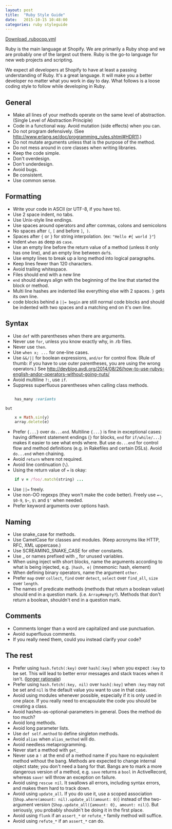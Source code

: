```yaml
---
layout: post
title:  "Ruby Style Guide"
date:   2015-10-15 10:48:00
categories: ruby styleguide
---
```


[Download .rubocop.yml](/assets/rubocop.yml)

Ruby is the main language at Shopify. We are primarily a Ruby shop and we are probably one of the largest out there. Ruby is the go-to language for new web projects and scripting.

We expect all developers at Shopify to have at least a passing understanding of Ruby. It's a great language. It will make you a better developer no matter what you work in day to day. What follows is a loose coding style to follow while developing in Ruby.

## General

* Make all lines of your methods operate on the same level of abstraction. (Single Level of Abstraction Principle)
* Code in a functional way. Avoid mutation (side effects) when you can.
* Do not program defensively. (See http://www.erlang.se/doc/programming_rules.shtml#HDR11.)
* Do not mutate arguments unless that is the purpose of the method.
* Do not mess around in core classes when writing libraries.
* Keep the code simple.
* Don't overdesign.
* Don't underdesign.
* Avoid bugs.
* Be consistent.
* Use common sense.


## Formatting


* Write your code in ASCII (or UTF-8, if you have to).
* Use 2 space indent, no tabs.
* Use Unix-style line endings.
* Use spaces around operators and after commas, colons and semicolons
* No spaces after `(`, `[` and before `]`,` )`.
* Spaces after `{` or `}` for string interpolation. (ex: `"Hello #{ world }"`)
* Indent `when` as deep as `case`.
* Use an empty line before the return value of a method (unless it only has one line), and an empty line between `def`s.
* Use empty lines to break up a long method into logical paragraphs.
* Keep lines fewer than 120 characters.
* Avoid trailing whitespace.
* Files should end with a new line  
* `end` should always align with the beginning of the line that started the block or method.
* Multi line hashes are indented like everything else with 2 spaces. `}` gets its own line.
* code blocks behind a ```||= begin``` are still normal code blocks and should be indented with two spaces and a matching end on it's own line.


## Syntax

* Use `def` with parentheses when there are arguments.
* Never use `for`, unless you know exactly why, in .rb files.
* Never use `then`.
* Use `when x; ...` for one-line cases.
* Use `&&/||` for boolean expressions, `and/or` for control flow. (Rule of thumb: if you have to use outer parentheses, you are using the wrong operators.) See http://devblog.avdi.org/2014/08/26/how-to-use-rubys-english-andor-operators-without-going-nuts/
* Avoid multiline `?:`, use `if`.
* Suppress superfluous parentheses when calling class methods.
```ruby

    has_many :variants
```
    but
```ruby
    x = Math.sin(y)
    array.delete(e)
```
* Prefer `{...}` over `do...end`.  Multiline `{...}` is fine in exceptional cases: having different statement endings (`}` for blocks, `end` for `if/while/...`) makes it easier to see what ends where.  But use `do...end` for control flow and method definitions (e.g. in Rakefiles and certain DSLs).  Avoid `do...end` when chaining.
* Avoid `return` where not required.
* Avoid line continuation (`\`).
* Using the return value of `=` is okay:
```ruby
    if v = /foo/.match(string) ...
```
* Use `||=` freely.
* Use non-OO regexps (they won't make the code better).  Freely use `=~`, `$0-9`, `$~`, `$\` and `$'` when needed.
* Prefer keyword arguments over options hash.


## Naming

* Use snake_case for methods.
* Use CamelCase for classes and modules.  (Keep acronyms like HTTP, RFC, XML uppercase.)
* Use SCREAMING_SNAKE_CASE for other constants.
* Use _ or names prefixed with _ for unused variables.
* When using inject with short blocks, name the arguments according to what is being injected, e.g. `|hash, e|` (mnemonic: hash, element)
* When defining binary operators, name the argument `other`.
* Prefer `map` over `collect`, `find` over `detect`, `select` over `find_all`, `size` over `length`.
* The names of predicate methods (methods that return a boolean value) should end in a question mark. (i.e. `Array#empty?`). Methods that don't return a boolean, shouldn't end in a question mark.

## Comments

* Comments longer than a word are capitalized and use punctuation.
* Avoid superfluous comments.
* If you really need them, could you instead clarify your code?

## The rest

* Prefer using `hash.fetch(:key)` over `hash[:key]` when you expect `:key` to be set. This will lead to better error messages and stack traces when it isn't. ([longer rationale](http://www.bitzesty.com/blog/2014/5/19/hashfetch-in-ruby-development))
* Prefer using `hash.fetch(:key, nil)` over `hash[:key]` when `:key` may not be set and `nil` is the default value you want to use in that case.
* Avoid using modules whenever possible, especially if it is only used in one place. If you really need to encapsulate the code you should be creating a class.
* Avoid hashes-as-optional-parameters in general.  Does the method do too much?
* Avoid long methods.
* Avoid long parameter lists.
* Use `def self.method` to define singleton methods.
* Avoid `alias` when `alias_method` will do.
* Avoid needless metaprogramming.
* Never start a method with `get_`
* Never use a `!` at the end of a method name if you have no equivalent method without the bang. Methods are expected to change internal object state; you don't need a bang for that. Bangs are to mark a more dangerous version of a method, e.g. `save` returns a `bool` in ActiveRecord, whereas `save!` will throw an exception on failure.
* Avoid using `rescue nil`. It swallows all errors, including syntax errors, and makes them hard to track down.
* Avoid using `update_all`. If you do use it, use a scoped association (`Shop.where(amount: nil).update_all(amount: 0)`) instead of the two-argument version (`Shop.update_all({amount: 0}, amount: nil)`). But seriously, you probably shouldn't be doing it in the first place.
* Avoid using `flunk` if an `assert_*` or `refute_*` family method will suffice.
* Avoid using `refute_*` if an `assert_*` can do.
